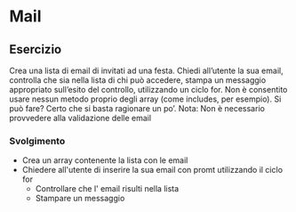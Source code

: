 # Mail

## Esercizio
Crea una lista di email di invitati ad una festa.
Chiedi all’utente la sua email, controlla che sia nella lista di chi può accedere, stampa un messaggio appropriato sull’esito del controllo, utilizzando un ciclo for.
Non è consentito usare nessun metodo proprio degli array (come includes, per esempio).
Si può fare? Certo che si basta ragionare un po’.
Nota:
Non è necessario provvedere alla validazione delle email

### Svolgimento

- Crea un array contenente la lista con le email
- Chiedere all'utente di inserire la sua email con promt utilizzando il ciclo for
  - Controllare che l' email risulti nella lista
  - Stampare un messaggio